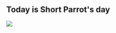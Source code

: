 <h2>Today is Short Parrot's day</h2><img src="https://raw.githubusercontent.com/jmhobbs/cultofthepartyparrot.com/master/parrots/hd/shortparrot.gif" />